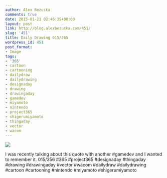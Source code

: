 ```yaml
---
author: Alex Bezuska
comments: true
date: 2015-01-21 02:46:35+00:00
layout: post
link: http://blog.alexbezuska.com/451/
slug: '451'
title: Daily Drawing 015/365
wordpress_id: 451
post_format:
- Image
tags:
- '365'
- cartoon
- cartooning
- dailydraw
- dailydrawing
- designaday
- drawing
- drawingaday
- gamedev
- miyamoto
- nintendo
- project365
- shigerumiyamoto
- thingaday
- vector
- wacom
---
```


![](/images/2015/01/tumblr_niiadoDIWm1u11b0ro1_1280.jpg)

I was recently talking about this quote with another #gamedev and I wanted to remember it. 015/356 #365 #project365 #designaday #thingaday #drawing #drawingaday #vector #wacom #dailydraw #dailydrawing  #cartoon #cartooning #nintendo #miyamoto #shigerumiyamoto
